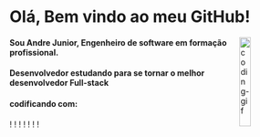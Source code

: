 # Olá, Bem vindo ao meu GitHub!

<img align = "right" alt = "coding-gif" src = " https://camo.githubusercontent.com/9629c92ef789d6a86aa0e862ed02a17a77f112d97b75f9f3d99c5675b7e59b23/68747470733a2f2f6d656469612e67697068792e636f6d2f6d656469612f66416e7a7736594b33336a4d777a703577702f67697068792e676966 " width = "20%"/>

#### Sou Andre Junior, Engenheiro de software em formação profissional.

#### Desenvolvedor estudando para se tornar o melhor desenvolvedor Full-stack

#### codificando com:
!
!
!
!
!
!
!



